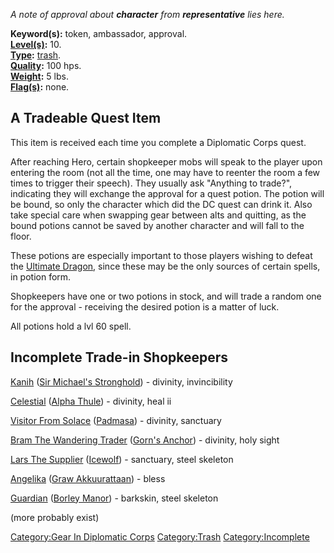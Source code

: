 *A note of approval about <b>character</b> from <b>representative</b>
lies here.*

**Keyword(s):** token, ambassador, approval.  
**[Level(s)](Object_Level.md "wikilink"):** 10.  
**[Type](:Category:_Object_Types.md "wikilink"):**
[trash](:Category:_Trash.md "wikilink").  
**[Quality](Object_Quality.md "wikilink"):** 100 hps.  
**[Weight](Object_Weight.md "wikilink"):** 5 lbs.  
**[Flag(s)](:Category:_Object_Flags.md "wikilink"):** none.  

## A Tradeable Quest Item

This item is received each time you complete a Diplomatic Corps quest.

After reaching Hero, certain shopkeeper mobs will speak to the player
upon entering the room (not all the time, one may have to reenter the
room a few times to trigger their speech). They usually ask "Anything to
trade?", indicating they will exchange the approval for a quest potion.
The potion will be bound, so only the character which did the DC quest
can drink it. Also take special care when swapping gear between alts and
quitting, as the bound potions cannot be saved by another character and
will fall to the floor.

These potions are especially important to those players wishing to
defeat the [Ultimate Dragon](:Category:Hero_Quest.md "wikilink"), since
these may be the only sources of certain spells, in potion form.

Shopkeepers have one or two potions in stock, and will trade a random
one for the approval - receiving the desired potion is a matter of luck.

All potions hold a lvl 60 spell.

## Incomplete Trade-in Shopkeepers

[Kanih](Kanih "wikilink") ([Sir Michael's
Stronghold](:Category:Sir_Michael's_Stronghold.md "wikilink")) -
divinity, invincibility

[Celestial](Celestial "wikilink") ([Alpha
Thule](:Category:Alpha_Thule.md "wikilink")) - divinity, heal ii

[Visitor From Solace](Visitor_From_Solace "wikilink")
([Padmasa](:Category:Padmasa.md "wikilink")) - divinity, sanctuary

[Bram The Wandering Trader](Bram_The_Wandering_Trader "wikilink")
([Gorn's Anchor](:Category:Gorn's_Anchor.md "wikilink")) - divinity,
holy sight

[Lars The Supplier](Lars_The_Supplier "wikilink")
([Icewolf](:Category:Icewolf.md "wikilink")) - sanctuary, steel skeleton

[Angelika](Angelika "wikilink") ([Graw
Akkuurattaan](:Category:Graw_Akkuurattaan.md "wikilink")) - bless

[Guardian](Guardian "wikilink") ([Borley
Manor](:Category:Borley_Manor.md "wikilink")) - barkskin, steel skeleton

(more probably exist)

[Category:Gear In Diplomatic
Corps](Category:Gear_In_Diplomatic_Corps "wikilink")
[Category:Trash](Category:Trash "wikilink")
[Category:Incomplete](Category:Incomplete "wikilink")
